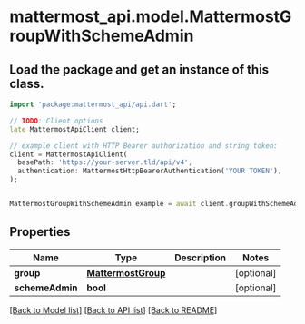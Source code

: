 # mattermost_api.model.MattermostGroupWithSchemeAdmin

## Load the package and get an instance of this class.
```dart
import 'package:mattermost_api/api.dart';

// TODO: Client options
late MattermostApiClient client;

// example client with HTTP Bearer authorization and string token:
client = MattermostApiClient(
  basePath: 'https://your-server.tld/api/v4',
  authentication: MattermostHttpBearerAuthentication('YOUR TOKEN'),
);


MattermostGroupWithSchemeAdmin example = await client.groupWithSchemeAdmin.FUNCTION_THAT_RETURNS_THIS_CLASS();

```

## Properties
Name | Type | Description | Notes
------------ | ------------- | ------------- | -------------
**group** | [**MattermostGroup**](MattermostGroup.md) |  | [optional] 
**schemeAdmin** | **bool** |  | [optional] 

[[Back to Model list]](../GENERATED_README.md#documentation-for-models) [[Back to API list]](../GENERATED_README.md#documentation-for-api-endpoints) [[Back to README]](../GENERATED_README.md)


